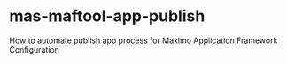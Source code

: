 # mas-maftool-app-publish
How to automate publish app process for Maximo Application Framework Configuration
